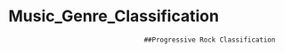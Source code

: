 # Music_Genre_Classification

                                      ##Progressive Rock Classification
                                      
